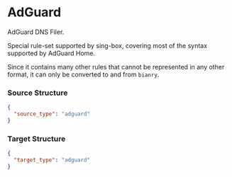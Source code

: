 # AdGuard

AdGuard DNS Filer.

Special rule-set supported by sing-box, covering most of the syntax supported by AdGuard Home.

Since it contains many other rules that cannot be represented in any other format,
it can only be converted to and from `bianry`.

### Source Structure

```json
{
  "source_type": "adguard"
}
```

### Target Structure

```json
{
  "target_type": "adguard"
}
```
